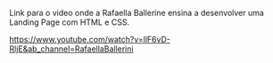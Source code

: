 Link para o video onde a Rafaella Ballerine ensina a desenvolver uma Landing Page com HTML e CSS.

https://www.youtube.com/watch?v=llF6vD-RljE&ab_channel=RafaellaBallerini